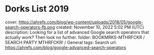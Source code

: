 # Dorks List 2019

cover: https://ahrefs.com/blog/wp-content/uploads/2018/05/google-search-operators-fb.png
created: November 10, 2022 5:02 PM (UTC)
description: Looking for a list of advanced Google search operators that actually work? Then look no further.
folder: BOOKMRKS-MTHRFCKR / SEARCH PARTY MTHRFCKR! / General
tags: Search
url: https://ahrefs.com/blog/google-advanced-search-operators